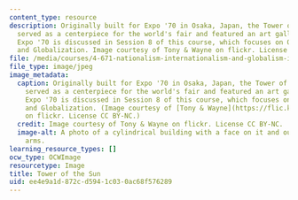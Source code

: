 ```yaml
---
content_type: resource
description: Originally built for Expo '70 in Osaka, Japan, the Tower of the Sun building
  served as a centerpiece for the world's fair and featured an art gallery inside.
  Expo '70 is discussed in Session 8 of this course, which focuses on Orientalism
  and Globalization. Image courtesy of Tony & Wayne on flickr. License CC BY-NC.
file: /media/courses/4-671-nationalism-internationalism-and-globalism-in-modern-art-spring-2016/ee4e9a1d872cd5941c030ac68f576289_4-671s16.jpg
file_type: image/jpeg
image_metadata:
  caption: Originally built for Expo '70 in Osaka, Japan, the Tower of the Sun building
    served as a centerpiece for the world's fair and featured an art gallery inside.
    Expo '70 is discussed in Session 8 of this course, which focuses on Orientalism
    and Globalization. (Image courtesy of [Tony & Wayne](https://flic.kr/p/oUQNcX)
    on flickr. License CC BY-NC.)
  credit: Image courtesy of Tony & Wayne on flickr. License CC BY-NC.
  image-alt: A photo of a cylindrical building with a face on it and outstretched
    arms.
learning_resource_types: []
ocw_type: OCWImage
resourcetype: Image
title: Tower of the Sun
uid: ee4e9a1d-872c-d594-1c03-0ac68f576289
---
```


